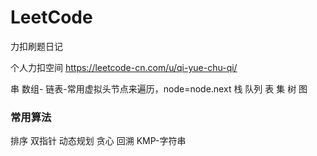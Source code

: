 # LeetCode

力扣刷题日记

个人力扣空间
<https://leetcode-cn.com/u/qi-yue-chu-qi/>

串
数组-
链表-常用虚拟头节点来遍历，node=node.next
栈
队列
表
集
树
图

### 常用算法
排序
双指针
动态规划
贪心
回溯
KMP-字符串